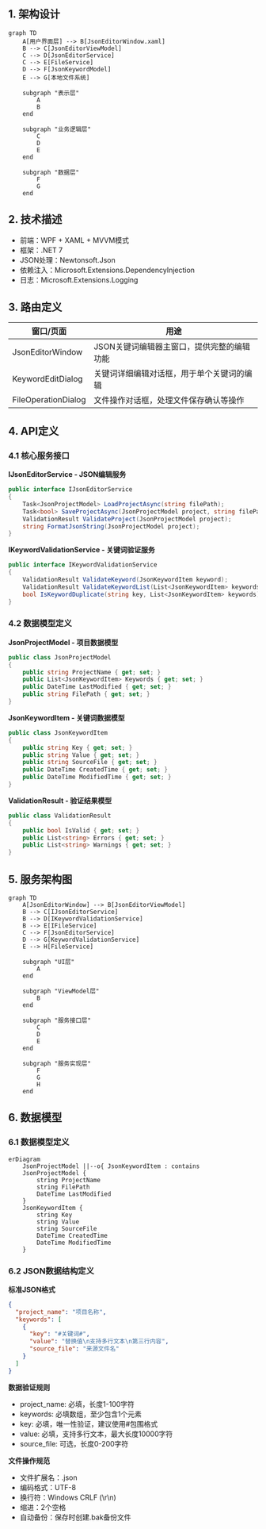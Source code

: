## 1. 架构设计

```mermaid
graph TD
    A[用户界面层] --> B[JsonEditorWindow.xaml]
    B --> C[JsonEditorViewModel]
    C --> D[JsonEditorService]
    C --> E[FileService]
    D --> F[JsonKeywordModel]
    E --> G[本地文件系统]
    
    subgraph "表示层"
        A
        B
    end
    
    subgraph "业务逻辑层"
        C
        D
        E
    end
    
    subgraph "数据层"
        F
        G
    end
```

## 2. 技术描述

- 前端：WPF + XAML + MVVM模式
- 框架：.NET 7
- JSON处理：Newtonsoft.Json
- 依赖注入：Microsoft.Extensions.DependencyInjection
- 日志：Microsoft.Extensions.Logging

## 3. 路由定义

| 窗口/页面 | 用途 |
|----------|------|
| JsonEditorWindow | JSON关键词编辑器主窗口，提供完整的编辑功能 |
| KeywordEditDialog | 关键词详细编辑对话框，用于单个关键词的编辑 |
| FileOperationDialog | 文件操作对话框，处理文件保存确认等操作 |

## 4. API定义

### 4.1 核心服务接口

**IJsonEditorService - JSON编辑服务**
```csharp
public interface IJsonEditorService
{
    Task<JsonProjectModel> LoadProjectAsync(string filePath);
    Task<bool> SaveProjectAsync(JsonProjectModel project, string filePath);
    ValidationResult ValidateProject(JsonProjectModel project);
    string FormatJsonString(JsonProjectModel project);
}
```

**IKeywordValidationService - 关键词验证服务**
```csharp
public interface IKeywordValidationService
{
    ValidationResult ValidateKeyword(JsonKeywordItem keyword);
    ValidationResult ValidateKeywordList(List<JsonKeywordItem> keywords);
    bool IsKeywordDuplicate(string key, List<JsonKeywordItem> keywords);
}
```

### 4.2 数据模型定义

**JsonProjectModel - 项目数据模型**
```csharp
public class JsonProjectModel
{
    public string ProjectName { get; set; }
    public List<JsonKeywordItem> Keywords { get; set; }
    public DateTime LastModified { get; set; }
    public string FilePath { get; set; }
}
```

**JsonKeywordItem - 关键词数据模型**
```csharp
public class JsonKeywordItem
{
    public string Key { get; set; }
    public string Value { get; set; }
    public string SourceFile { get; set; }
    public DateTime CreatedTime { get; set; }
    public DateTime ModifiedTime { get; set; }
}
```

**ValidationResult - 验证结果模型**
```csharp
public class ValidationResult
{
    public bool IsValid { get; set; }
    public List<string> Errors { get; set; }
    public List<string> Warnings { get; set; }
}
```

## 5. 服务架构图

```mermaid
graph TD
    A[JsonEditorWindow] --> B[JsonEditorViewModel]
    B --> C[IJsonEditorService]
    B --> D[IKeywordValidationService]
    B --> E[IFileService]
    C --> F[JsonEditorService]
    D --> G[KeywordValidationService]
    E --> H[FileService]
    
    subgraph "UI层"
        A
    end
    
    subgraph "ViewModel层"
        B
    end
    
    subgraph "服务接口层"
        C
        D
        E
    end
    
    subgraph "服务实现层"
        F
        G
        H
    end
```

## 6. 数据模型

### 6.1 数据模型定义

```mermaid
erDiagram
    JsonProjectModel ||--o{ JsonKeywordItem : contains
    JsonProjectModel {
        string ProjectName
        string FilePath
        DateTime LastModified
    }
    JsonKeywordItem {
        string Key
        string Value
        string SourceFile
        DateTime CreatedTime
        DateTime ModifiedTime
    }
```

### 6.2 JSON数据结构定义

**标准JSON格式**
```json
{
  "project_name": "项目名称",
  "keywords": [
    {
      "key": "#关键词#",
      "value": "替换值\n支持多行文本\n第三行内容",
      "source_file": "来源文件名"
    }
  ]
}
```

**数据验证规则**
- project_name: 必填，长度1-100字符
- keywords: 必填数组，至少包含1个元素
- key: 必填，唯一性验证，建议使用#包围格式
- value: 必填，支持多行文本，最大长度10000字符
- source_file: 可选，长度0-200字符

**文件操作规范**
- 文件扩展名：.json
- 编码格式：UTF-8
- 换行符：Windows CRLF (\r\n)
- 缩进：2个空格
- 自动备份：保存时创建.bak备份文件